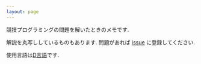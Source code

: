 ```yaml
---
layout: page
---
```

競技プログラミングの問題を解いたときのメモです.

解説を丸写ししているものもあります. 問題があれば [issue](https://github.com/te-sh/procon2/issues) に登録してください.

使用言語は[D言語](https://dlang.org)です.
